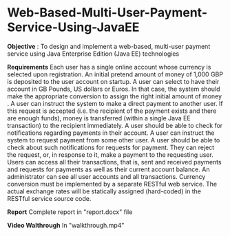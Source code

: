 # Web-Based-Multi-User-Payment-Service-Using-JavaEE
**Objective** : To design and implement a web-based, multi-user payment service using Java Enterprise Edition (Java EE) technologies

**Requirements**
Each user has a single online account whose currency is selected upon registration. An initial pretend amount of money of 1,000 GBP is deposited to the user account on startup. A user can select to have their account in GB Pounds, US dollars or Euros. In that case, the system should make the appropriate conversion to assign the right initial amount of money .
A user can instruct the system to make a direct payment to another user. If this request is accepted (i.e. the recipient of the payment exists and there are enough funds), money is transferred (within a single Java EE transaction) to the recipient immediately. A user should be able to check for notifications regarding payments in their account.
A user can instruct the system to request payment from some other user. A user should be able to check about such notifications for requests for payment. They can reject the request, or, in response to it, make a payment to the requesting user.
Users can access all their transactions, that is, sent and received payments and requests for payments as well as their current account balance.
An administrator can see all user accounts and all transactions.
Currency conversion must be implemented by a separate RESTful web service. The actual exchange rates will be statically assigned (hard-coded) in the RESTful service source code.

**Report**
Complete report in "report.docx" file

**Video Walthrough**
In "walkthrough.mp4"
